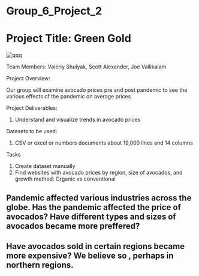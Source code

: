 # Group_6_Project_2
# Project Title: Green Gold



![qqq](https://github.com/vdshulyak/Group_6_Project_2/blob/main/Avocados.PNG)



Team Members: Valeriy Shulyak, Scott Alexander, Joe Vallikalam

Project Overview:

Our group will examine avocado prices pre and post pandemic to see the various effects of the pandemic on average prices

Project Deliverables:
1) Understand and visualize trends in avocado prices


Datasets to be used:
1) CSV or excel or numbers documents about 19,000 lines and 14 columns


Tasks
1) Create dataset manually
2) Find websites with avocado prices by region, size of avocados, and growth method: Organic vs conventional



## Pandemic affected various industries across the globe. Has the pandemic affected the price of avocados? Have different types and sizes of avocados became more preffered?
## Have avocados sold in certain regions became more expensive? We believe so , perhaps in northern regions.
